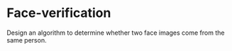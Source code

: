# Face-verification
Design an algorithm to determine whether two face images come from the same person.
